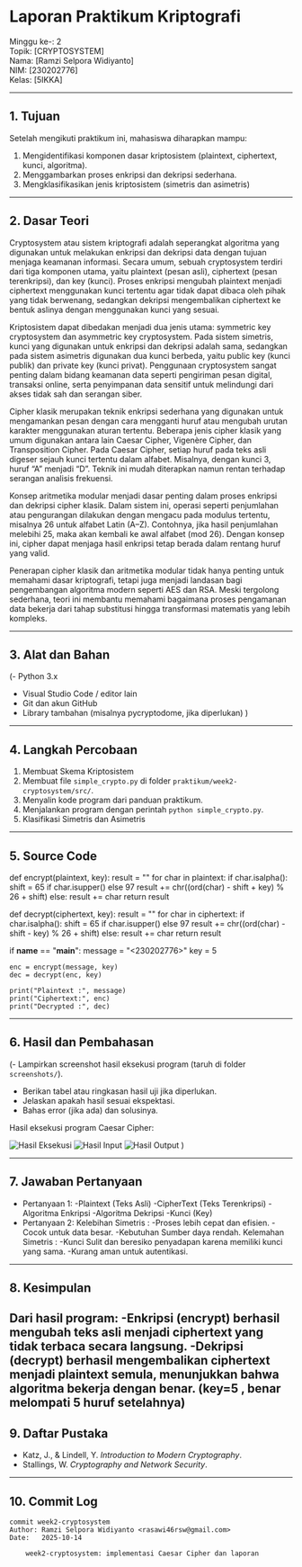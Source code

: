 # Laporan Praktikum Kriptografi
Minggu ke-: 2  
Topik: [CRYPTOSYSTEM]  
Nama: [Ramzi Selpora Widiyanto]  
NIM: [230202776]  
Kelas: [5IKKA]  

---

## 1. Tujuan
Setelah mengikuti praktikum ini, mahasiswa diharapkan mampu:
1. Mengidentifikasi komponen dasar kriptosistem (plaintext, ciphertext, kunci, algoritma).
2. Menggambarkan proses enkripsi dan dekripsi sederhana.
3. Mengklasifikasikan jenis kriptosistem (simetris dan asimetris)

---

## 2. Dasar Teori
Cryptosystem atau sistem kriptografi adalah seperangkat algoritma yang digunakan untuk melakukan enkripsi dan dekripsi data dengan tujuan menjaga keamanan informasi. Secara umum, sebuah cryptosystem terdiri dari tiga komponen utama, yaitu plaintext (pesan asli), ciphertext (pesan terenkripsi), dan key (kunci). Proses enkripsi mengubah plaintext menjadi ciphertext menggunakan kunci tertentu agar tidak dapat dibaca oleh pihak yang tidak berwenang, sedangkan dekripsi mengembalikan ciphertext ke bentuk aslinya dengan menggunakan kunci yang sesuai.

Kriptosistem dapat dibedakan menjadi dua jenis utama: symmetric key cryptosystem dan asymmetric key cryptosystem. Pada sistem simetris, kunci yang digunakan untuk enkripsi dan dekripsi adalah sama, sedangkan pada sistem asimetris digunakan dua kunci berbeda, yaitu public key (kunci publik) dan private key (kunci privat). Penggunaan cryptosystem sangat penting dalam bidang keamanan data seperti pengiriman pesan digital, transaksi online, serta penyimpanan data sensitif untuk melindungi dari akses tidak sah dan serangan siber.

Cipher klasik merupakan teknik enkripsi sederhana yang digunakan untuk mengamankan pesan dengan cara mengganti huruf atau mengubah urutan karakter menggunakan aturan tertentu. Beberapa jenis cipher klasik yang umum digunakan antara lain Caesar Cipher, Vigenère Cipher, dan Transposition Cipher. Pada Caesar Cipher, setiap huruf pada teks asli digeser sejauh kunci tertentu dalam alfabet. Misalnya, dengan kunci 3, huruf “A” menjadi “D”. Teknik ini mudah diterapkan namun rentan terhadap serangan analisis frekuensi.

Konsep aritmetika modular menjadi dasar penting dalam proses enkripsi dan dekripsi cipher klasik. Dalam sistem ini, operasi seperti penjumlahan atau pengurangan dilakukan dengan mengacu pada modulus tertentu, misalnya 26 untuk alfabet Latin (A–Z). Contohnya, jika hasil penjumlahan melebihi 25, maka akan kembali ke awal alfabet (mod 26). Dengan konsep ini, cipher dapat menjaga hasil enkripsi tetap berada dalam rentang huruf yang valid.

Penerapan cipher klasik dan aritmetika modular tidak hanya penting untuk memahami dasar kriptografi, tetapi juga menjadi landasan bagi pengembangan algoritma modern seperti AES dan RSA. Meski tergolong sederhana, teori ini membantu memahami bagaimana proses pengamanan data bekerja dari tahap substitusi hingga transformasi matematis yang lebih kompleks.

---

## 3. Alat dan Bahan
(- Python 3.x  
- Visual Studio Code / editor lain  
- Git dan akun GitHub  
- Library tambahan (misalnya pycryptodome, jika diperlukan)  )

---

## 4. Langkah Percobaan
1. Membuat Skema Kriptosistem
1. Membuat file `simple_crypto.py` di folder `praktikum/week2-cryptosystem/src/`.
2. Menyalin kode program dari panduan praktikum.
3. Menjalankan program dengan perintah `python simple_crypto.py`.
4. Klasifikasi Simetris dan Asimetris

---

## 5. Source Code
def encrypt(plaintext, key):
    result = ""
    for char in plaintext:
        if char.isalpha():
            shift = 65 if char.isupper() else 97
            result += chr((ord(char) - shift + key) % 26 + shift)
        else:
            result += char
    return result

def decrypt(ciphertext, key):
    result = ""
    for char in ciphertext:
        if char.isalpha():
            shift = 65 if char.isupper() else 97
            result += chr((ord(char) - shift - key) % 26 + shift)
        else:
            result += char
    return result

if __name__ == "__main__":
    message = "<230202776><Ramzi Selpora Widiyanto>"
    key = 5

    enc = encrypt(message, key)
    dec = decrypt(enc, key)

    print("Plaintext :", message)
    print("Ciphertext:", enc)
    print("Decrypted :", dec)
---

## 6. Hasil dan Pembahasan
(- Lampirkan screenshot hasil eksekusi program (taruh di folder `screenshots/`).  
- Berikan tabel atau ringkasan hasil uji jika diperlukan.  
- Jelaskan apakah hasil sesuai ekspektasi.  
- Bahas error (jika ada) dan solusinya. 

Hasil eksekusi program Caesar Cipher:

![Hasil Eksekusi](screenshots/output.png)
![Hasil Input](screenshots/input.png)
![Hasil Output](screenshots/output.png)
)

---

## 7. Jawaban Pertanyaan
- Pertanyaan 1: 
-Plaintext (Teks Asli)
-CipherText (Teks Terenkripsi)
-Algoritma Enkripsi
-Algoritma Dekripsi
-Kunci (Key)
- Pertanyaan 2: 
Kelebihan Simetris :
-Proses lebih cepat dan efisien.
-Cocok untuk data besar.
-Kebutuhan Sumber daya rendah.
Kelemahan Simetris :
-Kunci Sulit dan beresiko penyadapan karena memiliki kunci yang sama.
-Kurang aman untuk autentikasi.

---

## 8. Kesimpulan
Dari hasil program:
-Enkripsi (encrypt) berhasil mengubah teks asli menjadi ciphertext yang tidak terbaca secara langsung.
-Dekripsi (decrypt) berhasil mengembalikan ciphertext menjadi plaintext semula, menunjukkan bahwa algoritma bekerja dengan benar.
(key=5 , benar melompati 5 huruf setelahnya)
---

## 9. Daftar Pustaka
- Katz, J., & Lindell, Y. *Introduction to Modern Cryptography*.  
- Stallings, W. *Cryptography and Network Security*.

---

## 10. Commit Log
```
commit week2-cryptosystem
Author: Ramzi Selpora Widiyanto <rasawi46rsw@gmail.com>
Date:   2025-10-14

    week2-cryptosystem: implementasi Caesar Cipher dan laporan
```
